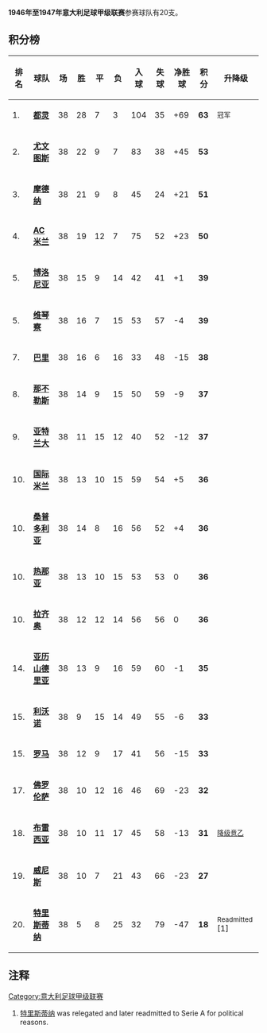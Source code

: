 **1946年至1947年意大利足球甲级联赛**参赛球队有20支。

## 积分榜

<table>
<thead>
<tr class="header">
<th><p>排名<br />
</p></th>
<th><p>球队<br />
</p></th>
<th><p>场<br />
</p></th>
<th><p>胜<br />
</p></th>
<th><p>平<br />
</p></th>
<th><p>负<br />
</p></th>
<th><p>入球<br />
</p></th>
<th><p>失球<br />
</p></th>
<th><p>净胜球<br />
</p></th>
<th><p>积分<br />
</p></th>
<th><p>升降级<br />
</p></th>
</tr>
</thead>
<tbody>
<tr class="odd">
<td><p>1.</p></td>
<td><p><strong><a href="https://zh.wikipedia.org/wiki/都灵足球俱乐部" title="wikilink">都灵</a></strong></p></td>
<td><p>38</p></td>
<td><p>28</p></td>
<td><p>7</p></td>
<td><p>3</p></td>
<td><p>104</p></td>
<td><p>35</p></td>
<td><p>+69</p></td>
<td><p><strong>63</strong></p></td>
<td><p><small>冠军</small></p></td>
</tr>
<tr class="even">
<td><p>2.</p></td>
<td><p><strong><a href="../Page/尤文图斯足球俱乐部.md" title="wikilink">尤文图斯</a></strong></p></td>
<td><p>38</p></td>
<td><p>22</p></td>
<td><p>9</p></td>
<td><p>7</p></td>
<td><p>83</p></td>
<td><p>38</p></td>
<td><p>+45</p></td>
<td><p><strong>53</strong></p></td>
<td></td>
</tr>
<tr class="odd">
<td><p>3.</p></td>
<td><p><strong><a href="../Page/摩德纳足球俱乐部.md" title="wikilink">摩德纳</a></strong></p></td>
<td><p>38</p></td>
<td><p>21</p></td>
<td><p>9</p></td>
<td><p>8</p></td>
<td><p>45</p></td>
<td><p>24</p></td>
<td><p>+21</p></td>
<td><p><strong>51</strong></p></td>
<td></td>
</tr>
<tr class="even">
<td><p>4.</p></td>
<td><p><strong><a href="../Page/AC米兰.md" title="wikilink">AC米兰</a></strong></p></td>
<td><p>38</p></td>
<td><p>19</p></td>
<td><p>12</p></td>
<td><p>7</p></td>
<td><p>75</p></td>
<td><p>52</p></td>
<td><p>+23</p></td>
<td><p><strong>50</strong></p></td>
<td></td>
</tr>
<tr class="odd">
<td><p>5.</p></td>
<td><p><strong><a href="../Page/博洛尼亚足球俱乐部.md" title="wikilink">博洛尼亚</a></strong></p></td>
<td><p>38</p></td>
<td><p>15</p></td>
<td><p>9</p></td>
<td><p>14</p></td>
<td><p>42</p></td>
<td><p>41</p></td>
<td><p>+1</p></td>
<td><p><strong>39</strong></p></td>
<td></td>
</tr>
<tr class="even">
<td><p>5.</p></td>
<td><p><strong><a href="../Page/维琴察足球俱乐部.md" title="wikilink">维琴察</a></strong></p></td>
<td><p>38</p></td>
<td><p>16</p></td>
<td><p>7</p></td>
<td><p>15</p></td>
<td><p>53</p></td>
<td><p>57</p></td>
<td><p>-4</p></td>
<td><p><strong>39</strong></p></td>
<td></td>
</tr>
<tr class="odd">
<td><p>7.</p></td>
<td><p><strong><a href="https://zh.wikipedia.org/wiki/巴里体育俱乐部" title="wikilink">巴里</a></strong></p></td>
<td><p>38</p></td>
<td><p>16</p></td>
<td><p>6</p></td>
<td><p>16</p></td>
<td><p>33</p></td>
<td><p>48</p></td>
<td><p>-15</p></td>
<td><p><strong>38</strong></p></td>
<td></td>
</tr>
<tr class="even">
<td><p>8.</p></td>
<td><p><strong><a href="../Page/那不勒斯足球俱乐部.md" title="wikilink">那不勒斯</a></strong></p></td>
<td><p>38</p></td>
<td><p>14</p></td>
<td><p>9</p></td>
<td><p>15</p></td>
<td><p>50</p></td>
<td><p>59</p></td>
<td><p>-9</p></td>
<td><p><strong>37</strong></p></td>
<td></td>
</tr>
<tr class="odd">
<td><p>9.</p></td>
<td><p><strong><a href="https://zh.wikipedia.org/wiki/亚特兰大足球俱乐部" title="wikilink">亚特兰大</a></strong></p></td>
<td><p>38</p></td>
<td><p>11</p></td>
<td><p>15</p></td>
<td><p>12</p></td>
<td><p>40</p></td>
<td><p>52</p></td>
<td><p>-12</p></td>
<td><p><strong>37</strong></p></td>
<td></td>
</tr>
<tr class="even">
<td><p>10.</p></td>
<td><p><strong><a href="https://zh.wikipedia.org/wiki/国际米兰" title="wikilink">国际米兰</a></strong></p></td>
<td><p>38</p></td>
<td><p>13</p></td>
<td><p>10</p></td>
<td><p>15</p></td>
<td><p>59</p></td>
<td><p>54</p></td>
<td><p>+5</p></td>
<td><p><strong>36</strong></p></td>
<td></td>
</tr>
<tr class="odd">
<td><p>10.</p></td>
<td><p><strong><a href="https://zh.wikipedia.org/wiki/桑普多利亚" title="wikilink">桑普多利亚</a></strong></p></td>
<td><p>38</p></td>
<td><p>14</p></td>
<td><p>8</p></td>
<td><p>16</p></td>
<td><p>56</p></td>
<td><p>52</p></td>
<td><p>+4</p></td>
<td><p><strong>36</strong></p></td>
<td></td>
</tr>
<tr class="even">
<td><p>10.</p></td>
<td><p><strong><a href="../Page/热那亚板球与足球俱乐部.md" title="wikilink">热那亚</a></strong></p></td>
<td><p>38</p></td>
<td><p>13</p></td>
<td><p>10</p></td>
<td><p>15</p></td>
<td><p>53</p></td>
<td><p>53</p></td>
<td><p>0</p></td>
<td><p><strong>36</strong></p></td>
<td></td>
</tr>
<tr class="odd">
<td><p>10.</p></td>
<td><p><strong><a href="https://zh.wikipedia.org/wiki/拉齐奥足球俱乐部" title="wikilink">拉齐奥</a></strong></p></td>
<td><p>38</p></td>
<td><p>12</p></td>
<td><p>12</p></td>
<td><p>14</p></td>
<td><p>56</p></td>
<td><p>56</p></td>
<td><p>0</p></td>
<td><p><strong>36</strong></p></td>
<td></td>
</tr>
<tr class="even">
<td><p>14.</p></td>
<td><p><strong><a href="https://zh.wikipedia.org/wiki/亚历山德里亚足球俱乐部" title="wikilink">亚历山德里亚</a></strong></p></td>
<td><p>38</p></td>
<td><p>13</p></td>
<td><p>9</p></td>
<td><p>16</p></td>
<td><p>59</p></td>
<td><p>60</p></td>
<td><p>-1</p></td>
<td><p><strong>35</strong></p></td>
<td></td>
</tr>
<tr class="odd">
<td><p>15.</p></td>
<td><p><strong><a href="../Page/利沃诺足球俱乐部.md" title="wikilink">利沃诺</a></strong></p></td>
<td><p>38</p></td>
<td><p>9</p></td>
<td><p>15</p></td>
<td><p>14</p></td>
<td><p>49</p></td>
<td><p>55</p></td>
<td><p>-6</p></td>
<td><p><strong>33</strong></p></td>
<td></td>
</tr>
<tr class="even">
<td><p>15.</p></td>
<td><p><strong><a href="https://zh.wikipedia.org/wiki/罗马体育俱乐部" title="wikilink">罗马</a></strong></p></td>
<td><p>38</p></td>
<td><p>12</p></td>
<td><p>9</p></td>
<td><p>17</p></td>
<td><p>41</p></td>
<td><p>56</p></td>
<td><p>-15</p></td>
<td><p><strong>33</strong></p></td>
<td></td>
</tr>
<tr class="odd">
<td><p>17.</p></td>
<td><p><strong><a href="../Page/佛罗伦萨足球俱乐部.md" title="wikilink">佛罗伦萨</a></strong></p></td>
<td><p>38</p></td>
<td><p>10</p></td>
<td><p>12</p></td>
<td><p>16</p></td>
<td><p>46</p></td>
<td><p>69</p></td>
<td><p>-23</p></td>
<td><p><strong>32</strong></p></td>
<td></td>
</tr>
<tr class="even">
<td><p>18.</p></td>
<td><p><strong><a href="../Page/布雷西亚足球俱乐部.md" title="wikilink">布雷西亚</a></strong></p></td>
<td><p>38</p></td>
<td><p>10</p></td>
<td><p>11</p></td>
<td><p>17</p></td>
<td><p>45</p></td>
<td><p>58</p></td>
<td><p>-13</p></td>
<td><p><strong>31</strong></p></td>
<td><p><small><a href="https://zh.wikipedia.org/wiki/Serie_B_1947-48" title="wikilink">降级意乙</a></small></p></td>
</tr>
<tr class="odd">
<td><p>19.</p></td>
<td><p><strong><a href="https://zh.wikipedia.org/wiki/威尼斯足球俱乐部" title="wikilink">威尼斯</a></strong></p></td>
<td><p>38</p></td>
<td><p>10</p></td>
<td><p>7</p></td>
<td><p>21</p></td>
<td><p>43</p></td>
<td><p>66</p></td>
<td><p>-23</p></td>
<td><p><strong>27</strong></p></td>
<td></td>
</tr>
<tr class="even">
<td><p>20.</p></td>
<td><p><strong><a href="https://zh.wikipedia.org/wiki/特里斯蒂纳足球俱乐部" title="wikilink">特里斯蒂纳</a></strong></p></td>
<td><p>38</p></td>
<td><p>5</p></td>
<td><p>8</p></td>
<td><p>25</p></td>
<td><p>32</p></td>
<td><p>79</p></td>
<td><p>-47</p></td>
<td><p><strong>18</strong></p></td>
<td><p><small>Readmitted</small> [1]</p></td>
</tr>
</tbody>
</table>

## 注释

<references/>

[Category:意大利足球甲级联赛](https://zh.wikipedia.org/wiki/Category:意大利足球甲级联赛 "wikilink")

1.  [特里斯蒂纳](https://zh.wikipedia.org/wiki/特里斯蒂纳足球俱乐部 "wikilink") was
    relegated and later readmitted to Serie A for political reasons.